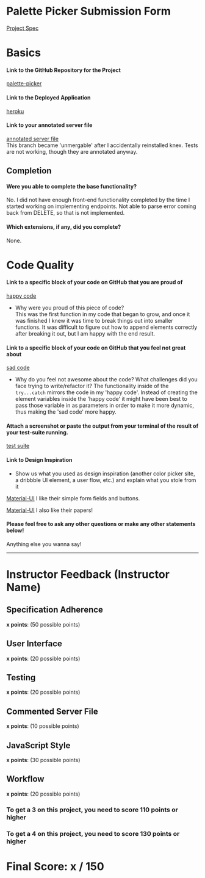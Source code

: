 # Palette Picker Submission Form

[Project Spec](http://frontend.turing.io/projects/palette-picker.html)

# Basics

#### Link to the GitHub Repository for the Project
[palette-picker](https://github.com/meloncatty/palette-picker)

#### Link to the Deployed Application
[heroku](https://kh-palette-picker.herokuapp.com/)

#### Link to your annotated server file
[annotated server file](https://github.com/meloncatty/palette-picker/tree/iteration-002)  
This branch became 'unmergable' after I accidentally reinstalled knex.
Tests are not working, though they are annotated anyway.

## Completion

#### Were you able to complete the base functionality?

No. I did not have enough front-end functionality completed by the time I started working on implementing endpoints. Not able to parse error coming back from DELETE, so that is not implemented.

#### Which extensions, if any, did you complete?

None.

# Code Quality

#### Link to a specific block of your code on GitHub that you are proud of
[happy code](https://github.com/meloncatty/palette-picker/blob/c281405c3b4f70663e5f3b5acff53c17cc430d25/public/src/index.js#L167-L179)

* Why were you proud of this piece of code?  
This was the first function in my code that began to grow, and once it was finished I knew it was time to break things out into smaller functions. It was difficult to figure out how to append elements correctly after breaking it out, but I am happy with the end result.

#### Link to a specific block of your code on GitHub that you feel not great about
[sad code](https://github.com/meloncatty/palette-picker/blob/c281405c3b4f70663e5f3b5acff53c17cc430d25/public/src/index.js#L200-L224)

* Why do you feel not awesome about the code? What challenges did you face trying to write/refactor it?
The functionality inside of the `try...catch` mirrors the code in my 'happy code'. Instead of creating the element variables inside the 'happy code' it might have been best to pass those variable in as parameters in order to make it more dynamic, thus making the 'sad code' more happy.

#### Attach a screenshot or paste the output from your terminal of the result of your test-suite running.

[test suite]()

#### Link to Design Inspiration

* Show us what you used as design inspiration (another color picker site, a dribbble UI element, a user flow, etc.) and explain what you stole from it

[Material-UI](https://material.io/design/components/text-fields.html)
I like their simple form fields and buttons.

[Material-UI](https://material-ui.com/demos/paper/)
I also like their papers!

#### Please feel free to ask any other questions or make any other statements below!

Anything else you wanna say!

-----


# Instructor Feedback (Instructor Name)

## Specification Adherence

**x points**: (50 possible points)

## User Interface

**x points**: (20 possible points)

## Testing

**x points**: (20 possible points)

## Commented Server File

**x points**: (10 possible points)

## JavaScript Style

**x points**: (30 possible points)

## Workflow

**x points**: (20 possible points)


### To get a 3 on this project, you need to score 110 points or higher
### To get a 4 on this project, you need to score 130 points or higher

# Final Score: x / 150
